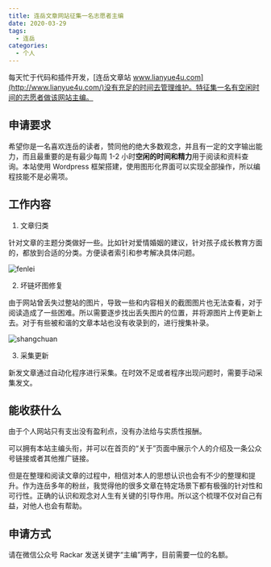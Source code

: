 ```yaml
---
title: 连岳文章网站征集一名志愿者主编
date: 2020-03-29
tags:
  - 连岳
categories:
  - 个人
---
```


每天忙于代码和插件开发，[连岳文章站 www.lianyue4u.com](http://www.lianyue4u.com/)没有充足的时间去管理维护。特征集一名有空闲时间的志愿者做该网站主编。

<!-- more -->

## 申请要求

希望你是一名喜欢连岳的读者，赞同他的绝大多数观念，并且有一定的文字输出能力，而且最重要的是有最少每周 1-2 小时**空闲的时间和精力**用于阅读和资料查询。本站使用 Wordpress 框架搭建，使用图形化界面可以实现全部操作，所以编程技能不是必需项。

## 工作内容

1. 文章归类

针对文章的主题分类做好一些。比如针对爱情婚姻的建议，针对孩子成长教育方面的，都放到合适的分类。方便读者索引和参考解决具体问题。

![fenlei](http://img.codingyang.com/fenlei-2020329142349.gif)

2. 坏链坏图修复

由于网站曾丢失过整站的图片，导致一些和内容相关的截图图片也无法查看，对于阅读造成了一些困难。所以需要逐步找出丢失图片的位置，并将源图片上传更新上去。对于有些被和谐的文章本站也没有收录到的，进行搜集补录。

![shangchuan](http://img.codingyang.com/shangchuan-202032915950.gif)

3. 采集更新

新发文章通过自动化程序进行采集。在时效不足或者程序出现问题时，需要手动采集发文。

## 能收获什么

由于个人网站只有支出没有盈利点，没有办法给与实质性报酬。

可以拥有本站主编头衔，并可以在首页的“关于”页面中展示个人的介绍及一条公众号链接或者其他推广链接。

但是在整理和阅读文章的过程中，相信对本人的思想认识也会有不少的整理和提升。作为连岳多年的粉丝，我觉得他的很多文章在特定场景下都有极强的针对性和可行性。正确的认识和观念对人生有关键的引导作用。所以这个梳理不仅对自己有益，对他人也会有帮助。

## 申请方式

请在微信公众号 Rackar 发送关键字“主编”两字，目前需要一位的名额。

